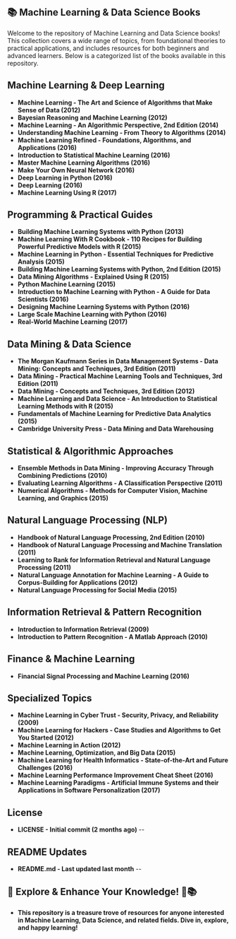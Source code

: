 ## 📚 Machine Learning & Data Science Books
Welcome to the repository of Machine Learning and Data Science books! This collection covers a wide range of topics, from foundational theories to practical applications, and includes resources for both beginners and advanced learners. Below is a categorized list of the books available in this repository.

## Machine Learning & Deep Learning
- **Machine Learning - The Art and Science of Algorithms that Make Sense of Data (2012)**
- **Bayesian Reasoning and Machine Learning (2012)**
- **Machine Learning - An Algorithmic Perspective, 2nd Edition (2014)**
- **Understanding Machine Learning - From Theory to Algorithms (2014)**
- **Machine Learning Refined - Foundations, Algorithms, and Applications (2016)**
- **Introduction to Statistical Machine Learning (2016)**
- **Master Machine Learning Algorithms (2016)**
- **Make Your Own Neural Network (2016)**
- **Deep Learning in Python (2016)**
- **Deep Learning (2016)**
- **Machine Learning Using R (2017)**

## Programming & Practical Guides
- **Building Machine Learning Systems with Python (2013)**
- **Machine Learning With R Cookbook - 110 Recipes for Building Powerful Predictive Models with R (2015)**
- **Machine Learning in Python - Essential Techniques for Predictive Analysis (2015)**
- **Building Machine Learning Systems with Python, 2nd Edition (2015)**
- **Data Mining Algorithms - Explained Using R (2015)**
- **Python Machine Learning (2015)**
- **Introduction to Machine Learning with Python - A Guide for Data Scientists (2016)**
- **Designing Machine Learning Systems with Python (2016)**
- **Large Scale Machine Learning with Python (2016)**
- **Real-World Machine Learning (2017)**

## Data Mining & Data Science
- **The Morgan Kaufmann Series in Data Management Systems - Data Mining: Concepts and Techniques, 3rd Edition (2011)**
- **Data Mining - Practical Machine Learning Tools and Techniques, 3rd Edition (2011)**
- **Data Mining - Concepts and Techniques, 3rd Edition (2012)**
- **Machine Learning and Data Science - An Introduction to Statistical Learning Methods with R (2015)**
- **Fundamentals of Machine Learning for Predictive Data Analytics (2015)**
- **Cambridge University Press - Data Mining and Data Warehousing**

## Statistical & Algorithmic Approaches
- **Ensemble Methods in Data Mining - Improving Accuracy Through Combining Predictions (2010)**
- **Evaluating Learning Algorithms - A Classification Perspective (2011)**
- **Numerical Algorithms - Methods for Computer Vision, Machine Learning, and Graphics (2015)**

## Natural Language Processing (NLP)
- **Handbook of Natural Language Processing, 2nd Edition (2010)**
- **Handbook of Natural Language Processing and Machine Translation (2011)**
- **Learning to Rank for Information Retrieval and Natural Language Processing (2011)**
- **Natural Language Annotation for Machine Learning - A Guide to Corpus-Building for Applications (2012)**
- **Natural Language Processing for Social Media (2015)**

## Information Retrieval & Pattern Recognition
- **Introduction to Information Retrieval (2009)**
- **Introduction to Pattern Recognition - A Matlab Approach (2010)**

## Finance & Machine Learning
- **Financial Signal Processing and Machine Learning (2016)**

## Specialized Topics
- **Machine Learning in Cyber Trust - Security, Privacy, and Reliability (2009)**
- **Machine Learning for Hackers - Case Studies and Algorithms to Get You Started (2012)**
- **Machine Learning in Action (2012)**
- **Machine Learning, Optimization, and Big Data (2015)**
- **Machine Learning for Health Informatics - State-of-the-Art and Future Challenges (2016)**
- **Machine Learning Performance Improvement Cheat Sheet (2016)**
- **Machine Learning Paradigms - Artificial Immune Systems and their Applications in Software Personalization (2017)**

## License
- **LICENSE - Initial commit (2 months ago)**
--
## README Updates
- **README.md - Last updated last month**
--
## 📌 Explore & Enhance Your Knowledge! 🚀📚
- **This repository is a treasure trove of resources for anyone interested in Machine Learning, Data Science, and related fields. Dive in, explore, and happy learning!**
